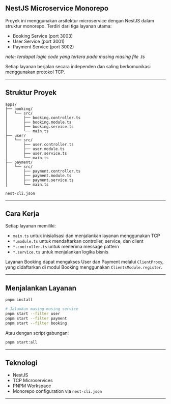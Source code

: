 ## NestJS Microservice Monorepo

Proyek ini menggunakan arsitektur microservice dengan NestJS dalam struktur monorepo. Terdiri dari tiga layanan utama:

* Booking Service (port 3003)
* User Service (port 3001)
* Payment Service (port 3002)

 _note: terdapat logic code yang tertera pada masing masing file .ts_

Setiap layanan berjalan secara independen dan saling berkomunikasi menggunakan protokol TCP.

---

## Struktur Proyek

```
apps/
├── booking/
│   └── src/
│       ├── booking.controller.ts
│       ├── booking.module.ts
│       ├── booking.service.ts
│       └── main.ts
├── user/
│   └── src/
│       ├── user.controller.ts
│       ├── user.module.ts
│       ├── user.service.ts
│       └── main.ts
├── payment/
│   └── src/
│       ├── payment.controller.ts
│       ├── payment.module.ts
│       ├── payment.service.ts
│       └── main.ts

nest-cli.json
```

---

## Cara Kerja

Setiap layanan memiliki:

* `main.ts` untuk inisialisasi dan menjalankan layanan menggunakan TCP
* `*.module.ts` untuk mendaftarkan controller, service, dan client 
* `*.controller.ts` untuk menerima message pattern
* `*.service.ts` untuk menjalankan logika bisnis

Layanan Booking dapat mengakses User dan Payment melalui `ClientProxy`, yang didaftarkan di modul Booking menggunakan `ClientsModule.register`.

---

## Menjalankan Layanan

```bash
pnpm install

# Jalankan masing-masing service
pnpm start --filter user
pnpm start --filter payment
pnpm start --filter booking
```

Atau dengan script gabungan:

```bash
pnpm start:all
```

---

## Teknologi

* NestJS
* TCP Microservices
* PNPM Workspace
* Monorepo configuration via `nest-cli.json`

---
